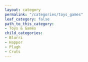 ```yaml
---
layout: category
permalink: "/categories/toys_games"
leaf_category: false
path_to_this_category:
- Toys & Games
child_categories:
- Blurri
- Happor
- Plugh
- Cruts
---
```


